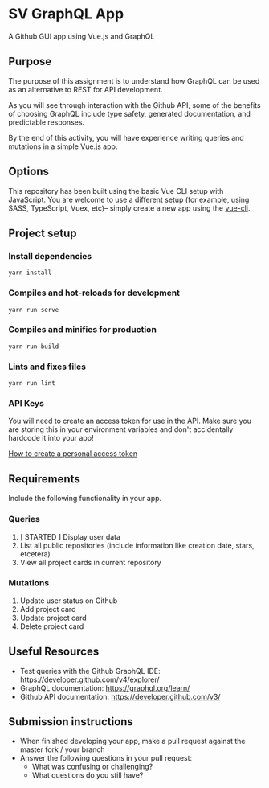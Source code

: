 # SV GraphQL App 

A Github GUI app using Vue.js and GraphQL

## Purpose

The purpose of this assignment is to understand how GraphQL can be used as an alternative to REST for API development. 

As you will see through interaction with the Github API, some of the benefits of choosing GraphQL include type safety, generated documentation, and predictable responses. 

By the end of this activity, you will have experience writing queries and mutations in a simple Vue.js app. 

## Options

This repository has been built using the basic Vue CLI setup with JavaScript. You are welcome to use a different setup (for example, using SASS, TypeScript, Vuex, etc)– simply create a new app using the [vue-cli](https://cli.vuejs.org/).

## Project setup

### Install dependencies
```
yarn install
```

### Compiles and hot-reloads for development
```
yarn run serve
```

### Compiles and minifies for production
```
yarn run build
```

### Lints and fixes files
```
yarn run lint
```

### API Keys

You will need to create an access token for use in the API. Make sure you are storing this in your environment variables and don't accidentally hardcode it into your app!

[How to create a personal access token](https://help.github.com/en/articles/creating-a-personal-access-token-for-the-command-line)

## Requirements

Include the following functionality in your app. 

### Queries
1. [ STARTED ] Display user data
1. List all public repositories (include information like creation date, stars, etcetera)
1. View all project cards in current repository

### Mutations
1. Update user status on Github
1. Add project card
1. Update project card
1. Delete project card

## Useful Resources

- Test queries with the Github GraphQL IDE: https://developer.github.com/v4/explorer/
- GraphQL documentation: https://graphql.org/learn/
- Github API documentation: https://developer.github.com/v3/

## Submission instructions

- When finished developing your app, make a pull request against the master fork /  your branch
- Answer the following questions in your pull request:
  - What was confusing or challenging?
  - What questions do you still have?

